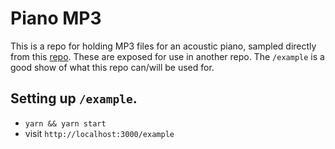 # Piano MP3

This is a repo for holding MP3 files for an acoustic piano, sampled directly from this [repo](https://github.com/gleitz/midi-js-soundfonts). These are exposed for use in another repo. The `/example` is a good show of what this repo can/will be used for.

## Setting up `/example`.

* `yarn && yarn start`
* visit `http://localhost:3000/example`
